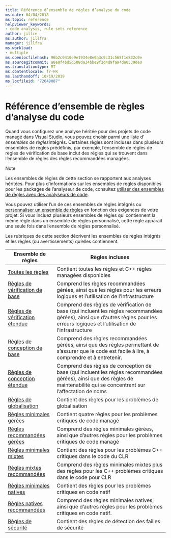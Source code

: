 ```yaml
---
title: Référence d’ensemble de règles d’analyse du code
ms.date: 04/04/2018
ms.topic: reference
helpviewer_keywords:
- code analysis, rule sets reference
author: jillre
ms.author: jillfra
manager: jillfra
ms.workload:
- multiple
ms.openlocfilehash: 96b2c0410e9e1934e8e0a3c9c31c568f1e832c0e
ms.sourcegitcommit: a8e8f4bd5d508da34bbe9f2d4d9fa94da0539de0
ms.translationtype: MT
ms.contentlocale: fr-FR
ms.lasthandoff: 10/19/2019
ms.locfileid: "72649087"
---
```

# <a name="code-analysis-rule-set-reference"></a>Référence d’ensemble de règles d’analyse du code

Quand vous configurez une analyse héritée pour des projets de code managé dans Visual Studio, vous pouvez choisir parmi une liste d' *ensembles de règles*intégrés. Certaines règles sont incluses dans plusieurs ensembles de règles prédéfinis, par exemple, l’ensemble de règles de règles de vérification de base inclut des règles qui se trouvent dans l’ensemble de règles des règles recommandées managées.

> [!NOTE]
> Les ensembles de règles de cette section se rapportent aux analyses héritées. Pour plus d’informations sur les ensembles de règles disponibles pour les packages de l’analyseur de code, consultez [utiliser des ensembles de règles avec des analyseurs de code](analyzer-rule-sets.md).

Vous pouvez utiliser l’un de ces ensembles de règles intégrés ou [personnaliser un ensemble de règles](../code-quality/how-to-create-a-custom-rule-set.md) en fonction des exigences de votre projet. Si vous incluez plusieurs ensembles de règles qui contiennent la même règle dans un ensemble de règles personnalisé, cette règle apparaît une seule fois dans l’ensemble de règles personnalisé.

Les rubriques de cette section décrivent les ensembles de règles intégrés et les règles (ou avertissements) qu’elles contiennent.

| Ensemble de règles | Règles incluses |
| - | - |
| [Toutes les règles](all-rules-rule-set.md) | Contient toutes les règles et C++ règles managées disponibles |
| [Règles de vérification de base](basic-correctness-rules-rule-set-for-managed-code.md) | Comprend les règles recommandées gérées, ainsi que les règles pour les erreurs logiques et l’utilisation de l’infrastructure |
| [Règles de vérification étendue](extended-correctness-rules-rule-set-for-managed-code.md) | Comprend des règles de vérification de base (qui incluent les règles recommandées gérées), ainsi que d’autres règles pour les erreurs logiques et l’utilisation de l’infrastructure |
| [Règles de conception de base](basic-design-guideline-rules-rule-set-for-managed-code.md) | Comprend des règles recommandées gérées, ainsi que des règles permettant de s’assurer que le code est facile à lire, à comprendre et à entretenir. |
| [Règles de conception étendue](extended-design-guidelines-rules-rule-set-for-managed-code.md) | Comprend des règles de conception de base (qui incluent les règles recommandées gérées), ainsi que des règles de maintenabilité qui se concentrent sur l’affectation de noms |
| [Règles de globalisation](globalization-rules-rule-set-for-managed-code.md) | Contient des règles pour les problèmes de globalisation |
| [Règles minimales gérées](managed-minimum-rules-rule-set-for-managed-code.md) | Contient quatre règles pour les problèmes critiques de code managé |
| [Règles recommandées gérées](managed-recommended-rules-rule-set-for-managed-code.md) | Comprend des règles minimales gérées, ainsi que d’autres règles pour les problèmes critiques de code managé |
| [Règles minimales mixtes](mixed-minimum-rules-rule-set.md) | Contient des règles pour les problèmes C++ critiques dans le code du CLR |
| [Règles mixtes recommandées](mixed-recommended-rules-rule-set.md) | Comprend des règles minimales mixtes plus des règles pour les C++ problèmes critiques dans le code pour CLR |
| [Règles minimales natives](native-minimum-rules-rule-set.md) | Contient des règles pour les problèmes critiques en code natif |
| [Règles natives recommandées](native-recommended-rules-rule-set.md) | Comprend des règles minimales natives, ainsi que d’autres règles pour les problèmes critiques en code natif. |
| [Règles de sécurité](security-rules-rule-set-for-managed-code.md) | Contient des règles de détection des failles de sécurité |
